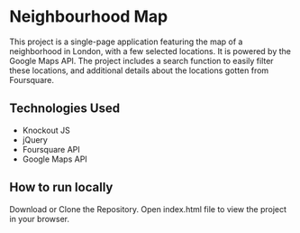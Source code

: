 # Neighbourhood Map
This project is a single-page application featuring the map of a neighborhood in London, with a few selected locations. It is powered by the Google Maps API. The project includes a search function to easily filter these locations, and additional details about the locations gotten from Foursquare.

## Technologies Used

* Knockout JS 
* jQuery
* Foursquare API
* Google Maps API

## How to run locally
Download or Clone the Repository.
Open index.html file to view the project in your browser.